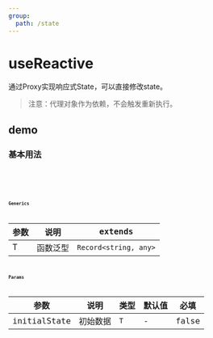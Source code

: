 ```yaml
---
group:
  path: /state
---
```


# useReactive

通过Proxy实现响应式State，可以直接修改state。

> 注意：代理对象作为依赖，不会触发重新执行。

## demo

### 基本用法

<code src="./Demo/index.tsx"/>
<code src="./Demo/Demo2.tsx"/>
<code src="./Demo/test2.tsx"/>
<code src="./Demo/test.tsx"/>

### Generics

| **参数** | **说明** | extends               |
| ------ | ------ | --------------------- |
| T      | 函数泛型   | `Record<string, any>` |

### Params

| **参数**       | **说明** | **类型** | **默认值** | **必填** |
| ------------ | ------ | ------ | ------- | ------ |
| initialState | 初始数据   | `T`    | -       | false  |
